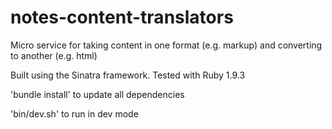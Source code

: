 notes-content-translators
=========================

Micro service for taking content in one format (e.g. markup) and converting to another (e.g. html)

Built using the Sinatra framework.
Tested with Ruby 1.9.3

'bundle install' to update all dependencies 

'bin/dev.sh' to run in dev mode
